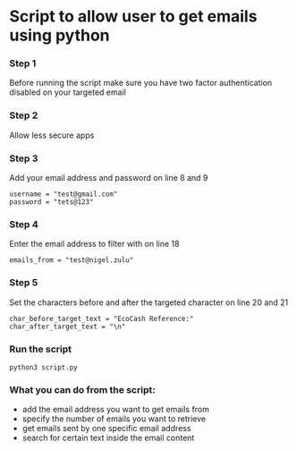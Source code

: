 # Script to allow user to get emails using python

### Step 1
Before running the script make sure you have two factor authentication disabled on your targeted email

### Step 2
Allow less secure apps

### Step 3
Add your email address and password on line 8 and 9

```
username = "test@gmail.com"
password = "tets@123"
```

### Step 4
Enter the email address to filter with on line 18

```
emails_from = "test@nigel.zulu"
```

### Step 5
Set the characters before and after the targeted character on line 20 and 21

```
char_before_target_text = "EcoCash Reference:"
char_after_target_text = "\n"
```

### Run the script

```
python3 script.py
```

### What you can do from the script:
* add the email address you want to get emails from
* specify the number of emails you want to retrieve
* get emails sent by one specific email address
* search for certain text inside the email content
